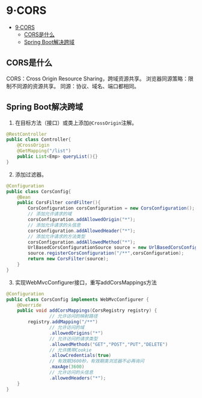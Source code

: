 # 9·CORS

- [9·CORS](#9cors)
  - [CORS是什么](#cors是什么)
  - [Spring Boot解决跨域](#spring-boot解决跨域)

## CORS是什么
CORS：Cross Origin Resource Sharing，跨域资源共享。
浏览器同源策略：限制不同源的资源共享。
同源：协议、域名、端口都相同。

## Spring Boot解决跨域

1. 在目标方法（接口）或类上添加`@CrossOrigin`注解。
```java
@RestController
public class Controller{
    @CrossOrigin
    @GetMapping("/list")
    public List<Emp> queryList(){}
}
```

2. 添加过滤器。
```java
@Configuration
public class CorsConfig{
    @Bean
    public CorsFilter cordFilter(){
        CorsConfiguration corsConfiguration = new CorsConfiguration();
        // 添加允许请求的域
        corsConfiguration.addAllowedOrigin("*");
        // 添加允许请求的头信息
        corsConfiguration.addAllowedHeader("*");
        // 添加允许请求的方法类型
        corsConfiguration.addAllowedMethod("*");
        UrlBasedCorsConfigurationSource source = new UrlBasedCorsConfigurationSource();
        source.registerCorsConfiguration("/**",corsConfiguration);
        return new CorsFilter(source);
    }
}
```

3. 实现WebMvcConfigurer接口，重写addCorsMappings方法
```java
@Configuration
public class CorsConfig implements WebMvcConfigurer {
    @Override
    public void addCorsMappings(CorsRegistry registry) {
                // 允许访问的映射路径
        registry.addMapping("/**")
                // 允许访问的域
                .allowedOrigins("*")
                // 允许访问的请求类型
                .allowedMethods("GET","POST","PUT","DELETE")
                // 允许携带Cookie
                .allowCredentials(true)
                // 有效期3600秒，有效期类浏览器不必再询问
                .maxAge(3600)
                // 允许访问的头信息
                .allowedHeaders("*");
    }
}

```

